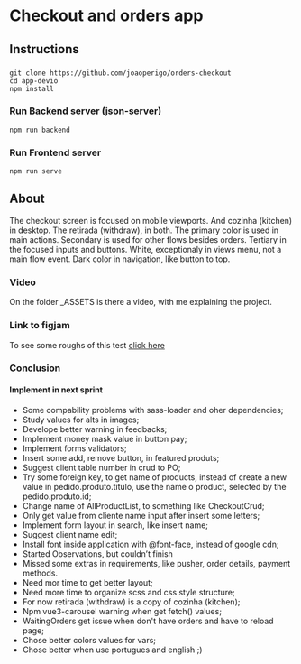 # Checkout and orders app
## Instructions
###
```
git clone https://github.com/joaoperigo/orders-checkout
cd app-devio
npm install
```
### Run Backend server (json-server)
```
npm run backend
```
### Run Frontend server
```
npm run serve
```

## About
The checkout screen is focused on mobile viewports. And cozinha (kitchen) in desktop. The retirada (withdraw), in both.
The primary color is used in main actions. Secondary is used for other flows besides orders. Tertiary in the focused inputs and buttons. White, exceptionaly in views menu, not a main flow event. Dark color in navigation, like button to top.
### Video
On the folder _ASSETS is there a video, with me explaining the project.
### Link to figjam
To see some roughs of this test [click here](https://www.figma.com/file/C5WLDdWNkRC4e5NNysbyuw/Teste-DEVIO?node-id=0%3A1)
### Conclusion
#### Implement in next sprint
- Some compability problems with sass-loader and oher dependencies;
- Study values for alts in images;
- Develope better warning in feedbacks;
- Implement money mask value in button pay;
- Implement forms validators;
- Insert some add, remove button, in featured produts;
- Suggest client table number in crud to PO;
- Try some foreign key, to get name of products, instead of create a new value in pedido.produto.titulo, use the name o product, selected by the pedido.produto.id;
- Change name of AllProductList, to something like CheckoutCrud;
- Only get value from cliente name input after insert some letters;
- Implement form layout in search, like insert name;
- Suggest client name edit;
- Install font inside application with @font-face, instead of google cdn;
- Started Observations, but couldn’t finish
- Missed some extras in requirements, like pusher, order details, payment methods.
- Need mor time to get better layout;
- Need more time to organize scss and css style structure;
- For now retirada (withdraw)  is a copy of cozinha (kitchen);
- Npm vue3-carousel warning when get fetch() values;
- WaitingOrders get issue when don't have orders and have to reload page;
- Chose better colors values for vars;
- Chose better when use portugues and english ;)